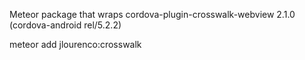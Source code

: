 Meteor package that wraps cordova-plugin-crosswalk-webview 2.1.0 (cordova-android rel/5.2.2)

meteor add jlourenco:crosswalk